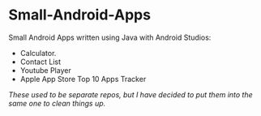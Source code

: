 # Small-Android-Apps
Small Android Apps written using Java with Android Studios:  
- Calculator.  
- Contact List
- Youtube Player
- Apple App Store Top 10 Apps Tracker

*These used to be separate repos, but I have decided to put them into the same one to clean things up.*
